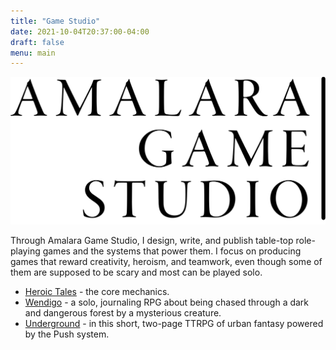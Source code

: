 ```yaml
---
title: "Game Studio"
date: 2021-10-04T20:37:00-04:00
draft: false
menu: main
---
```


![Amalara Game Studio Logo](amalara_logo_v2.svg)

Through Amalara Game Studio, I design, write, and publish table-top role-playing games and the systems that power them. I focus on producing games that reward creativity, heroism, and teamwork, even though some of them are supposed to be scary and most can be played solo.

* [Heroic Tales](https://www.heroictalesrpg.com) - the core mechanics.
* [Wendigo](https://www.heroictalesrpg.com/wendigo) - a solo, journaling RPG about being chased through a dark and dangerous forest by a mysterious creature.
* [Underground](/amalara/underground/) - in this short, two-page TTRPG of urban fantasy powered by the Push system.
